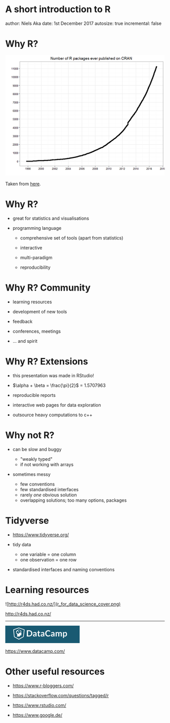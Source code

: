 A short introduction to R
========================================================
author: Niels Aka
date: 1st December 2017
autosize: true
incremental: false

Why R?
========================================================

![Source](r_package_growth.png)

Taken from [here](https://www.r-bloggers.com/cran-now-has-10000-r-packages-heres-how-to-find-the-ones-you-need/).

Why R?
========================================================

* great for statistics and visualisations

* programming language
  + comprehensive set of tools (apart from statistics)
  
  + interactive
  
  + multi-paradigm
  
  + reproducibility

Why R? Community
========================================================
  + learning resources
  
  + development of new tools
  
  + feedback
  
  + conferences, meetings
  
  + ... and spirit

Why R? Extensions
========================================================

  + this presentation was made in RStudio!
  
  + $\alpha + \beta = \frac{\pi}{2}$ = 1.5707963
  
  + reproducible reports
  
  + interactive web pages for data exploration
  
  + outsource heavy computations to c++


Why not R?
========================================================

* can be slow and buggy
  + "weakly typed"
  + if not working with arrays
  
* sometimes messy
  + few conventions
  + few standardised interfaces
  + rarely *one* obvious solution
  + overlapping solutions; too many options, packages
  

Tidyverse
========================================================

+ https://www.tidyverse.org/

+ tidy data
  * one variable = one column
  * one observation = one row

+ standardised interfaces and naming conventions

Learning resources
========================================================


![http://r4ds.had.co.nz/](r_for_data_science_cover.png)

http://r4ds.had.co.nz/

***

 ![datacamp](r_data_camp.png)


https://www.datacamp.com/

Other useful resources
========================================================

* https://www.r-bloggers.com/

* https://stackoverflow.com/questions/tagged/r

* https://www.rstudio.com/

* https://www.google.de/
